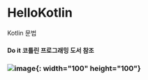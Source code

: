 # HelloKotlin
Kotlin 문법
#### Do it 코틀린 프로그래밍 도서 참조
### ![image](https://user-images.githubusercontent.com/58936137/166410605-14c79dad-9653-4a0b-8811-ed647c4ce9fb.png){: width="100" height="100"}
